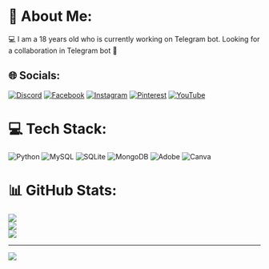 # 💫 About Me:
💻 I am a 18 years old who is currently working on Telegram bot. Looking for a collaboration in Telegram bot 🤖


## 🌐 Socials:
[![Discord](https://img.shields.io/badge/Discord-%237289DA.svg?logo=discord&logoColor=white)](https://discord.gg/das_08) [![Facebook](https://img.shields.io/badge/Facebook-%231877F2.svg?logo=Facebook&logoColor=white)](https://facebook.com/だすーくん) [![Instagram](https://img.shields.io/badge/Instagram-%23E4405F.svg?logo=Instagram&logoColor=white)](https://instagram.com/das_abae) [![Pinterest](https://img.shields.io/badge/Pinterest-%23E60023.svg?logo=Pinterest&logoColor=white)](https://pinterest.com/debayanabae2005) [![YouTube](https://img.shields.io/badge/YouTube-%23FF0000.svg?logo=YouTube&logoColor=white)](https://youtube.com/@dasabae ) 

# 💻 Tech Stack:
![Python](https://img.shields.io/badge/python-3670A0?style=for-the-badge&logo=python&logoColor=ffdd54) ![MySQL](https://img.shields.io/badge/mysql-%2300000f.svg?style=for-the-badge&logo=mysql&logoColor=white) ![SQLite](https://img.shields.io/badge/sqlite-%2307405e.svg?style=for-the-badge&logo=sqlite&logoColor=white) ![MongoDB](https://img.shields.io/badge/MongoDB-%234ea94b.svg?style=for-the-badge&logo=mongodb&logoColor=white) ![Adobe](https://img.shields.io/badge/adobe-%23FF0000.svg?style=for-the-badge&logo=adobe&logoColor=white) ![Canva](https://img.shields.io/badge/Canva-%2300C4CC.svg?style=for-the-badge&logo=Canva&logoColor=white)
# 📊 GitHub Stats:
![](https://github-readme-stats.vercel.app/api?username=Debayan08&theme=dark&hide_border=false&include_all_commits=false&count_private=false)<br/>
![](https://github-readme-streak-stats.herokuapp.com/?user=Debayan08&theme=dark&hide_border=false)<br/>
![](https://github-readme-stats.vercel.app/api/top-langs/?username=Debayan08&theme=dark&hide_border=false&include_all_commits=false&count_private=false&layout=compact)

---
[![](https://visitcount.itsvg.in/api?id=Debayan08&icon=0&color=0)](https://visitcount.itsvg.in)

<!-- Proudly created with GPRM ( https://gprm.itsvg.in ) -->